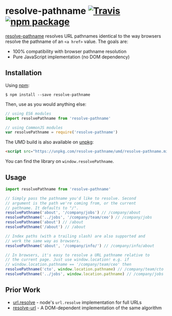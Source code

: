 # resolve-pathname [![Travis][build-badge]][build] [![npm package][npm-badge]][npm]

[build-badge]: https://img.shields.io/travis/mjackson/resolve-pathname/master.svg?style=flat-square
[build]: https://travis-ci.org/mjackson/resolve-pathname

[npm-badge]: https://img.shields.io/npm/v/resolve-pathname.svg?style=flat-square
[npm]: https://www.npmjs.org/package/resolve-pathname

[resolve-pathname](https://www.npmjs.com/package/resolve-pathname) resolves URL pathnames identical to the way browsers resolve the pathname of an `<a href>` value. The goals are:

  - 100% compatibility with browser pathname resolution
  - Pure JavaScript implementation (no DOM dependency)

## Installation

Using [npm](https://www.npmjs.com/):

    $ npm install --save resolve-pathname

Then, use as you would anything else:

```js
// using ES6 modules
import resolvePathname from 'resolve-pathname'

// using CommonJS modules
var resolvePathname = require('resolve-pathname')
```

The UMD build is also available on [unpkg](https://unpkg.com):

```html
<script src="https://unpkg.com/resolve-pathname/umd/resolve-pathname.min.js"></script>
```

You can find the library on `window.resolvePathname`.

## Usage

```js
import resolvePathname from 'resolve-pathname'

// Simply pass the pathname you'd like to resolve. Second
// argument is the path we're coming from, or the current
// pathname. It defaults to "/".
resolvePathname('about', '/company/jobs') // /company/about
resolvePathname('../jobs', '/company/team/ceo') // /company/jobs
resolvePathname('about') // /about
resolvePathname('/about') // /about

// Index paths (with a trailing slash) are also supported and
// work the same way as browsers.
resolvePathname('about', '/company/info/') // /company/info/about

// In browsers, it's easy to resolve a URL pathname relative to
// the current page. Just use window.location! e.g. if
// window.location.pathname == '/company/team/ceo' then
resolvePathname('cto', window.location.pathname) // /company/team/cto
resolvePathname('../jobs', window.location.pathname) // /company/jobs
```

## Prior Work

- [url.resolve](https://nodejs.org/api/url.html#url_url_resolve_from_to) - node's `url.resolve` implementation for full URLs
- [resolve-url](https://www.npmjs.com/package/resolve-url) - A DOM-dependent implementation of the same algorithm
